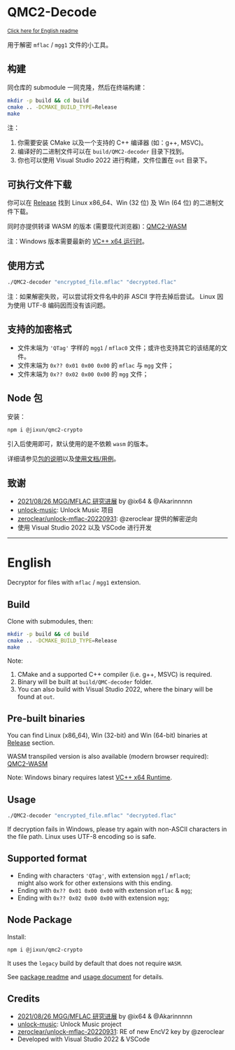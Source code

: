 ﻿# QMC2-Decode

<small><a href="#english">Click here for English readme</a></small>

用于解密 `mflac` / `mgg1` 文件的小工具。

## 构建

同仓库的 submodule 一同克隆，然后在终端构建：

```sh
mkdir -p build && cd build
cmake .. -DCMAKE_BUILD_TYPE=Release
make
```

注：

1. 你需要安装 CMake 以及一个支持的 C++ 编译器 (如：g++, MSVC)。
2. 编译好的二进制文件可以在 `build/QMC2-decoder` 目录下找到。
3. 你也可以使用 Visual Studio 2022 进行构建，文件位置在 `out` 目录下。

## 可执行文件下载

你可以在 [Release][latest_release] 找到
Linux x86_64、Win (32 位) 及 Win (64 位) 的二进制文件下载。

同时亦提供转译 WASM 的版本 (需要现代浏览器)：[QMC2-WASM][qmc2_wasm]

注：Windows 版本需要最新的 [VC++ x64 运行时][vs2022_runtime]。

## 使用方式

```sh
./QMC2-decoder "encrypted_file.mflac" "decrypted.flac"
```

注：如果解密失败，可以尝试将文件名中的非 ASCII 字符去掉后尝试。
Linux 因为使用 UTF-8 编码因而没有该问题。

## 支持的加密格式

- 文件末端为 `'QTag'` 字样的 `mgg1` / `mflac0` 文件；或许也支持其它的该结尾的文件。
- 文件末端为 `0x?? 0x01 0x00 0x00` 的 `mflac` 与 `mgg` 文件；
- 文件末端为 `0x?? 0x02 0x00 0x00` 的 `mgg` 文件；

## Node 包

安装：

```sh
npm i @jixun/qmc2-crypto
```

引入后使用即可，默认使用的是不依赖 `wasm` 的版本。

详细请参见[包的说明][npm_readme]以及[使用文档/用例][npm_usage]。

## 致谢

- [2021/08/26 MGG/MFLAC 研究进展][research] by @ix64 & @Akarinnnnn
- [unlock-music][unlock-music]: Unlock Music 项目
- [zeroclear/unlock-mflac-20220931][zeroclear_unlock_mflac]: @zeroclear 提供的解密逆向
- 使用 Visual Studio 2022 以及 VSCode 进行开发

---

# English

Decryptor for files with `mflac` / `mgg1` extension.

## Build

Clone with submodules, then:

```bash
mkdir -p build && cd build
cmake .. -DCMAKE_BUILD_TYPE=Release
make
```

Note:

1. CMake and a supported C++ compiler (i.e. g++, MSVC) is required.
2. Binary will be built at `build/QMC-decoder` folder.
3. You can also build with Visual Studio 2022, where the binary will be found at `out`.

## Pre-built binaries

You can find Linux (x86_64), Win (32-bit) and Win (64-bit) binaries
at [Release][latest_release] section.

WASM transpiled version is also available (modern browser required):
[QMC2-WASM][qmc2_wasm]

Note: Windows binary requires latest [VC++ x64 Runtime][vs2022_runtime].

## Usage

```sh
./QMC2-decoder "encrypted_file.mflac" "decrypted.flac"
```

If decryption fails in Windows, please try again with non-ASCII
characters in the file path. Linux uses UTF-8 encoding so is safe.

## Supported format

- Ending with characters `'QTag'`, with extension `mgg1` / `mflac0`;  
  might also work for other extensions with this ending.
- Ending with `0x?? 0x01 0x00 0x00` with extension `mflac` & `mgg`;
- Ending with `0x?? 0x02 0x00 0x00` with extension `mgg`;

## Node Package

Install:

```sh
npm i @jixun/qmc2-crypto
```

It uses the `legacy` build by default that does not require `WASM`.

See [package readme][npm_readme] and [usage document][npm_usage] for details.

## Credits

- [2021/08/26 MGG/MFLAC 研究进展][research] by @ix64 & @Akarinnnnn
- [unlock-music][unlock-music]: Unlock Music project
- [zeroclear/unlock-mflac-20220931][zeroclear_unlock_mflac]: RE of new EncV2 key by @zeroclear
- Developed with Visual Studio 2022 & VSCode

[research]: https://gist.github.com/ix64/bcd72c151f21e1b050c9cc52d6ff27d5
[qmc2_wasm]: https://jixunmoe.github.io/qmc2/
[unlock-music]: https://github.com/unlock-music/unlock-music
[latest_release]: https://github.com/jixunmoe/qmc2/releases/latest
[vs2022_runtime]: https://aka.ms/vs/17/release/vc_redist.x64.exe
[npm_readme]: https://github.com/jixunmoe/qmc2/tree/main/QMC2-wasm/npm
[npm_usage]: https://jixunmoe.github.io/qmc2/source.html
[zeroclear_unlock_mflac]: https://github.com/zeroclear/unlock-mflac-20220931

